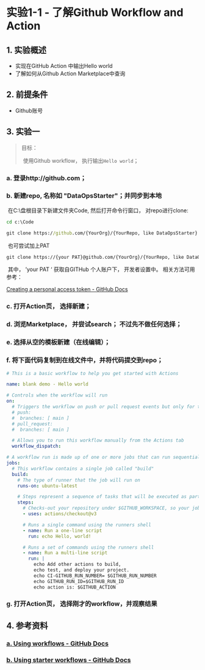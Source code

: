 # 实验1-1 - 了解Github Workflow and Action 



## 1. 实验概述

* 实现在GitHub Action 中输出Hello world
* 了解如何从Github Action Marketplace中查询




## 2. 前提条件

- Github账号



## 3. 实验一

>目标：
>
>​	使用Github workflow， 执行输出`Hello world`；

### a. 登录http://github.com；

### b. 新建repo, 名称如 "DataOpsStarter"；并同步到本地

​		在C:\盘根目录下新建文件夹Code, 然后打开命令行窗口， 对repo进行clone:

~~~cmd
cd c:\Code

git clone https://github.com/{YourOrg}/{YourRepo, like DataOpsStarter}
~~~

​         也可尝试加上PAT

~~~cmd
git clone https://{your PAT}@github.com/{YourOrg}/{YourRepo, like DataOpsStarter}
~~~

​	 	其中， ’your PAT ‘ 获取自GITHub 个人账户下， 开发者设置中。 相关方法可用参考：

[Creating a personal access token - GitHub Docs](https://docs.github.com/en/authentication/keeping-your-account-and-data-secure/creating-a-personal-access-token)

### c. 打开Action页， 选择新建；

### d. 浏览Marketplace， 并尝试search； 不过先不做任何选择；

### e. 选择从空的模板新建（在线编辑）；

###  f. 将下面代码复制到在线文件中，并将代码提交到repo；

~~~yml
# This is a basic workflow to help you get started with Actions

name: blank demo - Hello world

# Controls when the workflow will run
on:
  # Triggers the workflow on push or pull request events but only for the main branch
  # push:
  #  branches: [ main ]
  # pull_request:
  #  branches: [ main ]

  # Allows you to run this workflow manually from the Actions tab
  workflow_dispatch:

# A workflow run is made up of one or more jobs that can run sequentially or in parallel
jobs:
  # This workflow contains a single job called "build"
  build:
    # The type of runner that the job will run on
    runs-on: ubuntu-latest

    # Steps represent a sequence of tasks that will be executed as part of the job
    steps:
      # Checks-out your repository under $GITHUB_WORKSPACE, so your job can access it
      - uses: actions/checkout@v3

      # Runs a single command using the runners shell
      - name: Run a one-line script
        run: echo Hello, world! 

      # Runs a set of commands using the runners shell
      - name: Run a multi-line script
        run: |
          echo Add other actions to build,
          echo test, and deploy your project.
          echo CI-GITHUB_RUN_NUMBER= $GITHUB_RUN_NUMBER
          echo GITHUB_RUN_ID=$GITHUB_RUN_ID 
          echo action is: $GITHUB_ACTION

~~~



### g. 打开Action页， 选择刚才的workflow，并观察结果



## 4. 参考资料

### [a. Using workflows - GitHub Docs](https://docs.github.com/en/actions/using-workflows)

### [b. Using starter workflows - GitHub Docs](https://docs.github.com/en/actions/using-workflows/using-starter-workflows)
